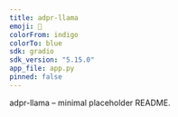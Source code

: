 ```yaml
---
title: adpr-llama
emoji: 🧬
colorFrom: indigo
colorTo: blue
sdk: gradio
sdk_version: "5.15.0"
app_file: app.py
pinned: false
---
```


adpr-llama – minimal placeholder README.
